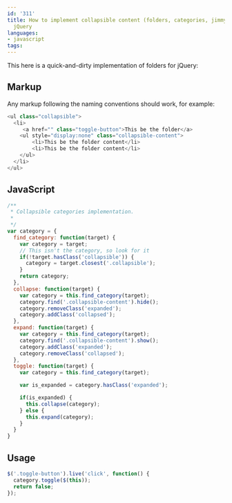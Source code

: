 ```yaml
---
id: '311'
title: How to implement collapsible content (folders, categories, jimmy the cat) with
  jQuery
languages:
- javascript
tags:
---
```

This here is a quick-and-dirty implementation of folders for jQuery:

Markup
------

Any markup following the naming conventions should work, for example:


```javascript
<ul class="collapsible">
  <li>
     <a href="" class="toggle-button">This be the folder</a>
    <ul style="display:none" class="collapsible-content">
        <li>This be the folder content</li>
        <li>This be the folder content</li>
    </ul>
  </li>
</ul>
```
    

JavaScript
----------


```javascript
/**
 * Collapsible categories implementation.
 * 
 */
var category = {
  find_category: function(target) {
    var category = target;
    // This isn't the category, so look for it
    if(!target.hasClass('collapsible')) {
      category = target.closest('.collapsible');
    }
    return category;
  },
  collapse: function(target) {
    var category = this.find_category(target);
    category.find('.collapsible-content').hide();
    category.removeClass('expanded');
    category.addClass('collapsed');
  },
  expand: function(target) {
    var category = this.find_category(target);
    category.find('.collapsible-content').show();
    category.addClass('expanded');
    category.removeClass('collapsed');
  },
  toggle: function(target) {
    var category = this.find_category(target);

    var is_expanded = category.hasClass('expanded');

    if(is_expanded) {
      this.collapse(category);
    } else {
      this.expand(category);
    }
  }
}
```
    

Usage
-----


```javascript
$('.toggle-button').live('click', function() {
  category.toggle($(this));
  return false;
});
```
    

